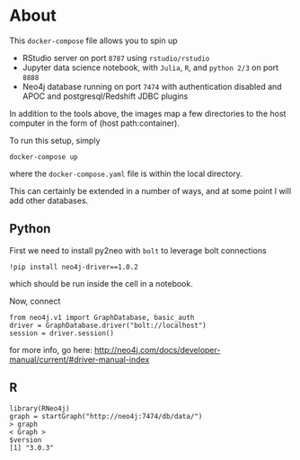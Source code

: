 # About

This  `docker-compose` file allows you to spin up

-  RStudio server on port `8787` using `rstudio/rstudio`  
-  Jupyter data science notebook, with `Julia`, `R`, and `python 2/3` on port `8888`  
-  Neo4j database running on port `7474` with authentication disabled and APOC and postgresql/Redshift JDBC plugins

In addition to the tools above, the images map a few directories to the host computer in the form of (host path:container).

To run this setup, simply

```
docker-compose up
```

where the `docker-compose.yaml` file is within the local directory.

This can certainly be extended in a number of ways, and at some point I will add other databases.

## Python  


First we need to install py2neo with `bolt` to leverage bolt connections

```
!pip install neo4j-driver==1.0.2
```

which should be run inside the cell in a notebook.

Now, connect

```
from neo4j.v1 import GraphDatabase, basic_auth
driver = GraphDatabase.driver("bolt://localhost")
session = driver.session()
```

for more info, go here:  http://neo4j.com/docs/developer-manual/current/#driver-manual-index  

## R



```
library(RNeo4j)
graph = startGraph("http://neo4j:7474/db/data/")
> graph
< Graph >
$version
[1] "3.0.3"
```

